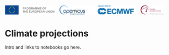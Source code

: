 ![logo](../LogoLine_horizon_C3S.png)

Climate projections
=======================

Intro and links to notebooks go here.
